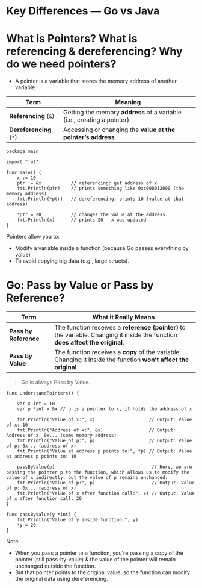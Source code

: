# Key Differences — Go vs Java

# What is Pointers? What is referencing & dereferencing? Why do we need pointers?
- A pointer is a variable that stores the memory address of another variable.

| Term                    | Meaning                                                                  |
| ----------------------- | ------------------------------------------------------------------------ |
| **Referencing** (`&`)   | Getting the memory **address** of a variable (i.e., creating a pointer). |
| **Dereferencing** (`*`) | Accessing or changing the **value at the pointer’s address**.            |

```
package main

import "fmt"

func main() {
    x := 10
    ptr := &x           // referencing: get address of x
    fmt.Println(ptr)    // prints something like 0xc000012090 (the memory address)
    fmt.Println(*ptr)   // dereferencing: prints 10 (value at that address)

    *ptr = 20           // changes the value at the address
    fmt.Println(x)      // prints 20 — x was updated
}
```
Pointers allow you to: <br>
- Modify a variable inside a function (because Go passes everything by value)
- To avoid copying big data (e.g., large structs).

# Go: Pass by Value or Pass by Reference?
| Term                  | What it Really Means                                                                                                           |
| --------------------- | ------------------------------------------------------------------------------------------------------------------------------ |
| **Pass by Reference**     | The function receives a **reference (pointer)** to the variable. Changing it inside the function **does affect the original**. |
| **Pass by Value** | The function receives a **copy** of the variable. Changing it inside the function **won’t affect the original**. | 

> Go is always Pass by Value. <br>

```
func UnderstandPointers() {

	var x int = 10
	var p *int = &x // p is a pointer to x, it holds the address of x

	fmt.Println("Value of x:", x)                    // Output: Value of x: 10
	fmt.Println("Address of x:", &x)                 // Output: Address of x: 0x... (some memory address)
	fmt.Println("Value of p:", p)                    // Output: Value of p: 0x... (address of x)
	fmt.Println("Value at address p points to:", *p) // Output: Value at address p points to: 10

	passByValue(p)                                    // Here, we are passing the pointer p to the function, which allows us to modify the value of x indirectly. but the value of p remains unchanged.
	fmt.Println("Value of p:", p)                     // Output: Value of p: 0x... (address of x)
	fmt.Println("Value of x after function call:", x) // Output: Value of x after function call: 20
}

func passByValue(y *int) {
	fmt.Println("Value of y inside function:", y)
	*y = 20
}
```
Note: <br>
- When you pass a pointer to a function, you're passing a copy of the pointer (still pass-by-value) & the value of the pointer will remain unchanged outside the function.
- But that pointer points to the original value, so the function can modify the original data using dereferencing.